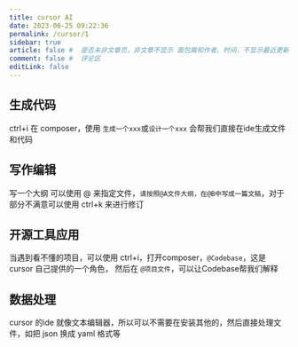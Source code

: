 ```yaml
---
title: cursor AI
date: 2023-06-25 09:22:36
permalink: /cursor/1
sidebar: true
article: false #  是否未非文章页，非文章不显示 面包屑和作者、时间，不显示最近更新栏，不会参与到最近更新文章的数据计算中
comment: false #  评论区
editLink: false
---
```


## 生成代码
ctrl+i 在 composer，使用 `生成一个xxx`或`设计一个xxx` 会帮我们直接在ide生成文件和代码

## 写作编辑
写一个大纲
可以使用 @ 来指定文件，`请按照@A文件大纲，在@B中写成一篇文稿`，对于部分不满意可以使用 ctrl+k 来进行修订

## 开源工具应用
当遇到看不懂的项目，可以使用 ctrl+i，打开composer，`@Codebase`，这是 cursor 自己提供的一个角色， 然后在 `@项目文件`，可以让Codebase帮我们解释

## 数据处理
cursor 的ide 就像文本编辑器，所以可以不需要在安装其他的，然后直接处理文件，如把 json 换成 yaml 格式等